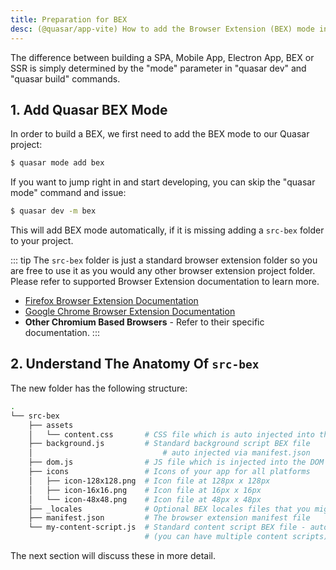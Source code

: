 ```yaml
---
title: Preparation for BEX
desc: (@quasar/app-vite) How to add the Browser Extension (BEX) mode into a Quasar app.
---
```


The difference between building a SPA, Mobile App, Electron App, BEX or SSR is simply determined by the "mode" parameter in "quasar dev" and "quasar build" commands.

## 1. Add Quasar BEX Mode
In order to build a BEX, we first need to add the BEX mode to our Quasar project:

```bash
$ quasar mode add bex
```

If you want to jump right in and start developing, you can skip the "quasar mode" command and issue:

```bash
$ quasar dev -m bex
```

This will add BEX mode automatically, if it is missing adding a `src-bex` folder to your project.

::: tip
The `src-bex` folder is just a standard browser extension folder so you are free to use it as you would any other browser extension project folder. Please refer to supported Browser Extension documentation to learn more.

* [Firefox Browser Extension Documentation](https://developer.mozilla.org/en-US/docs/Mozilla/Add-ons/WebExtensions)
* [Google Chrome Browser Extension Documentation](https://developer.chrome.com/extensions)
* **Other Chromium Based Browsers** - Refer to their specific documentation.
:::

## 2. Understand The Anatomy Of `src-bex`

The new folder has the following structure:
```bash
.
└── src-bex
    ├── assets
    │   └── content.css       # CSS file which is auto injected into the consuming webpage via the manifest.json
    ├── background.js         # Standard background script BEX file
    │                             # auto injected via manifest.json
    ├── dom.js                # JS file which is injected into the DOM with a hook into the BEX communication layer
    ├── icons                 # Icons of your app for all platforms
    │   ├── icon-128x128.png  # Icon file at 128px x 128px
    │   ├── icon-16x16.png    # Icon file at 16px x 16px
    │   └── icon-48x48.png    # Icon file at 48px x 48px
    ├── _locales              # Optional BEX locales files that you might define in manifest
    ├── manifest.json         # The browser extension manifest file
    └── my-content-script.js  # Standard content script BEX file - auto injected via manifest.json
                              # (you can have multiple content scripts)
```

The next section will discuss these in more detail.
